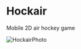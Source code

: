 # Hockair
Mobile 2D air hockey game

![HockairPhoto](https://user-images.githubusercontent.com/90695862/221553839-b949c258-b991-49e3-a35a-473ba9bdfac1.png)
